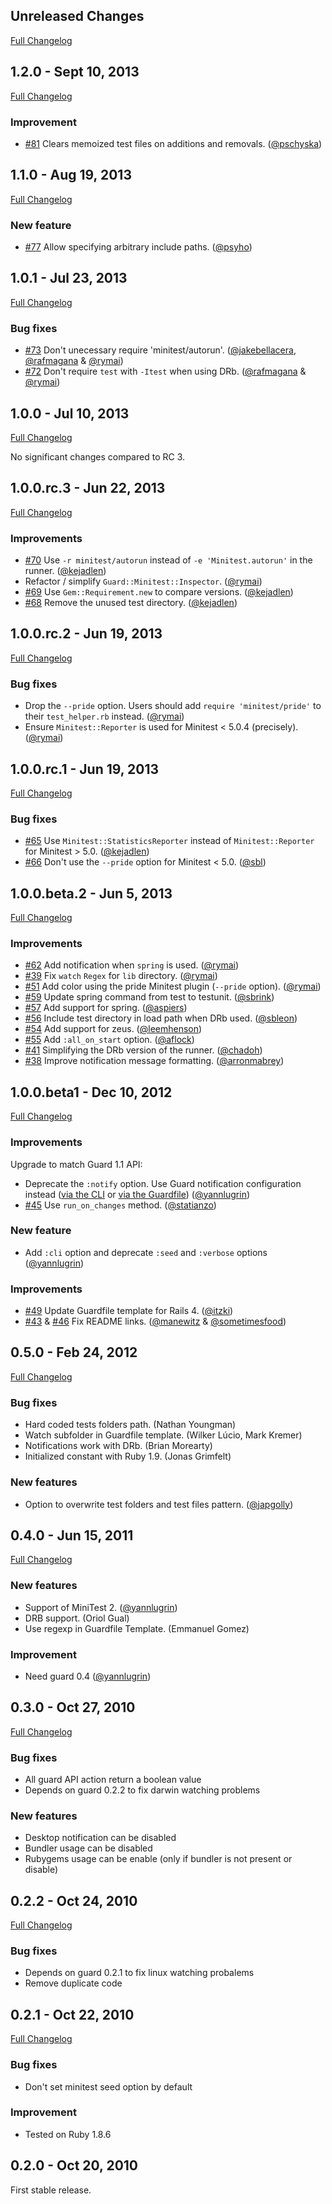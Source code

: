 ## Unreleased Changes

[Full Changelog](https://github.com/guard/guard-minitest/compare/v1.2.0...master)

## 1.2.0 - Sept 10, 2013

[Full Changelog](https://github.com/guard/guard-minitest/compare/v1.1.0...v1.2.0)

### Improvement

* [#81][] Clears memoized test files on additions and removals. ([@pschyska][])

## 1.1.0 - Aug 19, 2013

[Full Changelog](https://github.com/guard/guard-minitest/compare/v1.0.1...v1.1.0)

###  New feature

* [#77][] Allow specifying arbitrary include paths. ([@psyho][])

## 1.0.1 - Jul 23, 2013

[Full Changelog](https://github.com/guard/guard-minitest/compare/v1.0.0...v1.0.1)

### Bug fixes

* [#73][] Don't unecessary require 'minitest/autorun'. ([@jakebellacera][], [@rafmagana][] & [@rymai][])
* [#72][] Don't require `test` with `-Itest` when using DRb. ([@rafmagana][] & [@rymai][])

## 1.0.0 - Jul 10, 2013

[Full Changelog](https://github.com/guard/guard-minitest/compare/v1.0.0.rc.3...v1.0.0)

No significant changes compared to RC 3.

## 1.0.0.rc.3 - Jun 22, 2013

[Full Changelog](https://github.com/guard/guard-minitest/compare/v1.0.0.rc.2...v1.0.0.rc.3)

### Improvements

* [#70][] Use `-r minitest/autorun` instead of `-e 'Minitest.autorun'` in the runner. ([@kejadlen][])
* Refactor / simplify `Guard::Minitest::Inspector`. ([@rymai][])
* [#69][] Use `Gem::Requirement.new` to compare versions. ([@kejadlen][])
* [#68][] Remove the unused test directory. ([@kejadlen][])

## 1.0.0.rc.2 - Jun 19, 2013

[Full Changelog](https://github.com/guard/guard-minitest/compare/v1.0.0.rc.1...v1.0.0.rc.2)

### Bug fixes

* Drop the `--pride` option. Users should add `require 'minitest/pride'` to their `test_helper.rb` instead. ([@rymai][])
* Ensure `Minitest::Reporter` is used for Minitest < 5.0.4 (precisely). ([@rymai][])

## 1.0.0.rc.1 - Jun 19, 2013

[Full Changelog](https://github.com/guard/guard-minitest/compare/v1.0.0.beta.2...v1.0.0.rc.1)

### Bug fixes

* [#65][] Use `Minitest::StatisticsReporter` instead of `Minitest::Reporter` for Minitest > 5.0. ([@kejadlen][])
* [#66][] Don't use the `--pride` option for Minitest < 5.0. ([@sbl][])

## 1.0.0.beta.2 - Jun 5, 2013

[Full Changelog](https://github.com/guard/guard-minitest/compare/v1.0.0.beta1...v1.0.0.beta.2)

### Improvements

* [#62][] Add notification when `spring` is used. ([@rymai][])
* [#39][] Fix `watch` `Regex` for `lib` directory. ([@rymai][])
* [#51][] Add color using the pride Minitest plugin (`--pride` option). ([@rymai][])
* [#59][] Update spring command from test to testunit. ([@sbrink][])
* [#57][] Add support for spring. ([@aspiers][])
* [#56][] Include test directory in load path when DRb used. ([@sbleon][])
* [#54][] Add support for zeus. ([@leemhenson][])
* [#55][] Add `:all_on_start` option. ([@aflock][])
* [#41][] Simplifying the DRb version of the runner. ([@chadoh][])
* [#38][] Improve notification message formatting. ([@arronmabrey][])

## 1.0.0.beta1 - Dec 10, 2012

[Full Changelog](https://github.com/guard/guard-minitest/compare/0.5.0...v1.0.0.beta1)

### Improvements

Upgrade to match Guard 1.1 API:

* Deprecate the `:notify` option. Use Guard notification configuration instead ([via the CLI](https://github.com/guard/guard#-n--notify-option) or [via the Guardfile](https://github.com/guard/guard#notification)) ([@yannlugrin][])
* [#45][] Use `run_on_changes` method. ([@statianzo][])

###  New feature

* Add `:cli` option and deprecate `:seed` and `:verbose` options ([@yannlugrin][])

### Improvements

* [#49][] Update Guardfile template for Rails 4. ([@itzki][])
* [#43][] & [#46][] Fix README links. ([@manewitz][] & [@sometimesfood][])

## 0.5.0 - Feb 24, 2012

[Full Changelog](https://github.com/guard/guard-minitest/compare/0.4.0...0.5.0)

### Bug fixes

* Hard coded tests folders path. (Nathan Youngman)
* Watch subfolder in Guardfile template. (Wilker Lúcio, Mark Kremer)
* Notifications work with DRb. (Brian Morearty)
* Initialized constant with Ruby 1.9. (Jonas Grimfelt)

### New features

* Option to overwrite test folders and test files pattern. ([@japgolly][])

## 0.4.0 - Jun 15, 2011

[Full Changelog](https://github.com/guard/guard-minitest/compare/0.3.0...0.4.0)

### New features

* Support of MiniTest 2. ([@yannlugrin][])
* DRB support. (Oriol Gual)
* Use regexp in Guardfile Template. (Emmanuel Gomez)

### Improvement

* Need guard 0.4 ([@yannlugrin][])

## 0.3.0 - Oct 27, 2010

[Full Changelog](https://github.com/guard/guard-minitest/compare/0.2.2...0.3.0)

### Bug fixes

* All guard API action return a boolean value
* Depends on guard 0.2.2 to fix darwin watching problems

### New features

* Desktop notification can be disabled
* Bundler usage can be disabled
* Rubygems usage can be enable (only if bundler is not present or disable)

## 0.2.2 - Oct 24, 2010

[Full Changelog](https://github.com/guard/guard-minitest/compare/0.2.1...0.2.2)

### Bug fixes

* Depends on guard 0.2.1 to fix linux watching probalems
* Remove duplicate code

## 0.2.1 - Oct 22, 2010

[Full Changelog](https://github.com/guard/guard-minitest/compare/0.2.0...0.2.1)

### Bug fixes

* Don't set minitest seed option by default

### Improvement

* Tested on Ruby 1.8.6

## 0.2.0 - Oct 20, 2010

First stable release.

<!--- The following link definition list is generated by PimpMyChangelog --->
[#38]: https://github.com/guard/guard-minitest/issues/38
[#39]: https://github.com/guard/guard-minitest/issues/39
[#41]: https://github.com/guard/guard-minitest/issues/41
[#43]: https://github.com/guard/guard-minitest/issues/43
[#45]: https://github.com/guard/guard-minitest/issues/45
[#46]: https://github.com/guard/guard-minitest/issues/46
[#49]: https://github.com/guard/guard-minitest/issues/49
[#51]: https://github.com/guard/guard-minitest/issues/51
[#54]: https://github.com/guard/guard-minitest/issues/54
[#55]: https://github.com/guard/guard-minitest/issues/55
[#56]: https://github.com/guard/guard-minitest/issues/56
[#57]: https://github.com/guard/guard-minitest/issues/57
[#59]: https://github.com/guard/guard-minitest/issues/59
[#62]: https://github.com/guard/guard-minitest/issues/62
[#65]: https://github.com/guard/guard-minitest/issues/65
[#66]: https://github.com/guard/guard-minitest/issues/66
[#68]: https://github.com/guard/guard-minitest/issues/68
[#69]: https://github.com/guard/guard-minitest/issues/69
[#70]: https://github.com/guard/guard-minitest/issues/70
[#72]: https://github.com/guard/guard-minitest/issues/72
[#73]: https://github.com/guard/guard-minitest/issues/73
[#77]: https://github.com/guard/guard-minitest/issues/77
[#81]: https://github.com/guard/guard-minitest/issues/81
[@aflock]: https://github.com/aflock
[@arronmabrey]: https://github.com/arronmabrey
[@aspiers]: https://github.com/aspiers
[@chadoh]: https://github.com/chadoh
[@itzki]: https://github.com/itzki
[@jakebellacera]: https://github.com/jakebellacera
[@japgolly]: https://github.com/japgolly
[@kejadlen]: https://github.com/kejadlen
[@leemhenson]: https://github.com/leemhenson
[@manewitz]: https://github.com/manewitz
[@pschyska]: https://github.com/pschyska
[@psyho]: https://github.com/psyho
[@rafmagana]: https://github.com/rafmagana
[@rymai]: https://github.com/rymai
[@sbl]: https://github.com/sbl
[@sbleon]: https://github.com/sbleon
[@sbrink]: https://github.com/sbrink
[@sometimesfood]: https://github.com/sometimesfood
[@statianzo]: https://github.com/statianzo
[@yannlugrin]: https://github.com/yannlugrin
